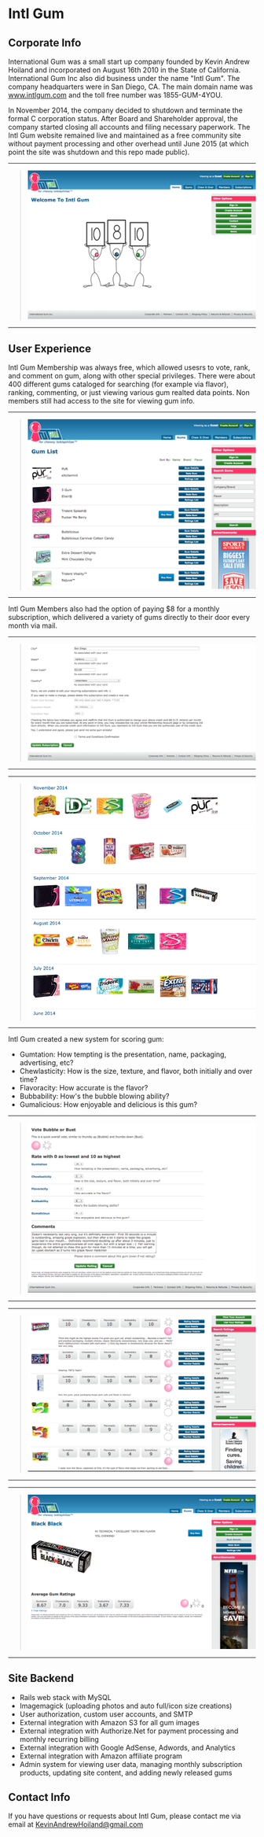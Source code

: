 Intl Gum
==
## Corporate Info
International Gum was a small start up company founded by Kevin Andrew Hoiland and incorporated on August 16th 2010 in the State of California. International Gum Inc also did business under the name "Intl Gum". The company headquarters were in San Diego, CA.  The main domain name was www.intlgum.com and the toll free number was 1855-GUM-4YOU.

In November 2014, the company decided to shutdown and terminate the formal C corporation status. After Board and Shareholder approval, the company started closing all accounts and filing necessary paperwork. The Intl Gum website remained live and maintained as a free community site without payment processing and other overhead until June 2015 (at which point the site was shutdown and this repo made public).

- - -
> ![Main Page](https://github.com/kevin-hoiland/ig/blob/master/doc/homepage.png)

- - -

## User Experience
Intl Gum Membership was always free, which allowed usesrs to vote, rank, and comment on gum, along with other special privileges.  There were about 400 different gums cataloged for searching (for example via flavor), ranking, commenting, or just viewing various gum realted data points.  Non members still had access to the site for viewing gum info.

- - -
> ![Main Page](https://github.com/kevin-hoiland/ig/blob/master/doc/gumlist.png)

- - -

Intl Gum Members also had the option of paying $8 for a monthly subscription, which delivered a variety of gums directly to their door every month via mail.

- - -
> ![Main Page](https://github.com/kevin-hoiland/ig/blob/master/doc/billing_p3.png)

- - -

- - -
> ![Main Page](https://github.com/kevin-hoiland/ig/blob/master/doc/subscriptions.png)

- - -

Intl Gum created a new system for scoring gum:
* Gumtation: How tempting is the presentation, name, packaging, advertising, etc? 
* Chewlasticity: How is the size, texture, and flavor, both initially and over time? 
* Flavoracity: How accurate is the flavor? 
* Bubbability: How's the bubble blowing ability? 
* Gumalicious: How enjoyable and delicious is this gum?

- - -
> ![Main Page](https://github.com/kevin-hoiland/ig/blob/master/doc/gumrating.png)

- - -

- - -
> ![Main Page](https://github.com/kevin-hoiland/ig/blob/master/doc/ratingslist.png)

- - -

- - -
> ![Main Page](https://github.com/kevin-hoiland/ig/blob/master/doc/gumdetails.png)

- - -

## Site Backend
* Rails web stack with MySQL
* Imagemagick (uploading photos and auto full/icon size creations)
* User authorization, custom user accounts, and SMTP
* External integration with Amazon S3 for all gum images
* External integration with Authorize.Net for payment processing and monthly recurring billing
* External integration with Google AdSense, Adwords, and Analytics
* External integration with Amazon affiliate program
* Admin system for viewing user data, managing monthly subscription products, updating site content, and adding newly released gums

## Contact Info
If you have questions or requests about Intl Gum, please contact me via email at KevinAndrewHoiland@gmail.com
